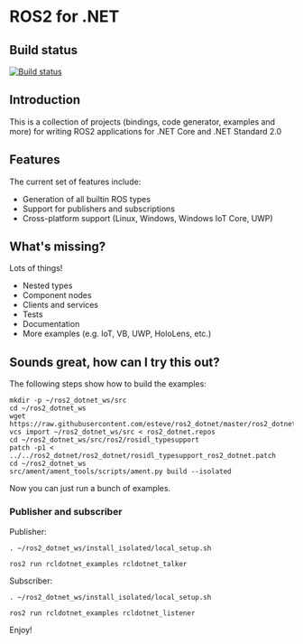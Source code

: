 ROS2 for .NET
=============

Build status
------------
[![Build status](https://ros2-dotnet.visualstudio.com/_apis/public/build/definitions/3da961d8-6dea-4d3f-88c1-f4802b69960c/4/badge)](https://ros2-dotnet.visualstudio.com/ros2-dotnet/_build/index?definitionId=4)

Introduction
------------

This is a collection of projects (bindings, code generator, examples and more) for writing ROS2
applications for .NET Core and .NET Standard 2.0

Features
--------

The current set of features include:
- Generation of all builtin ROS types
- Support for publishers and subscriptions
- Cross-platform support (Linux, Windows, Windows IoT Core, UWP)

What's missing?
---------------

Lots of things!
- Nested types
- Component nodes
- Clients and services
- Tests
- Documentation
- More examples (e.g. IoT, VB, UWP, HoloLens, etc.)

Sounds great, how can I try this out?
-------------------------------------

The following steps show how to build the examples:

```
mkdir -p ~/ros2_dotnet_ws/src
cd ~/ros2_dotnet_ws
wget https://raw.githubusercontent.com/esteve/ros2_dotnet/master/ros2_dotnet.repos
vcs import ~/ros2_dotnet_ws/src < ros2_dotnet.repos
cd ~/ros2_dotnet_ws/src/ros2/rosidl_typesupport
patch -p1 < ../../ros2_dotnet/ros2_dotnet/rosidl_typesupport_ros2_dotnet.patch
cd ~/ros2_dotnet_ws
src/ament/ament_tools/scripts/ament.py build --isolated
```

Now you can just run a bunch of examples.

### Publisher and subscriber

Publisher:

```
. ~/ros2_dotnet_ws/install_isolated/local_setup.sh

ros2 run rcldotnet_examples rcldotnet_talker
```

Subscriber:

```
. ~/ros2_dotnet_ws/install_isolated/local_setup.sh

ros2 run rcldotnet_examples rcldotnet_listener
```

Enjoy!
